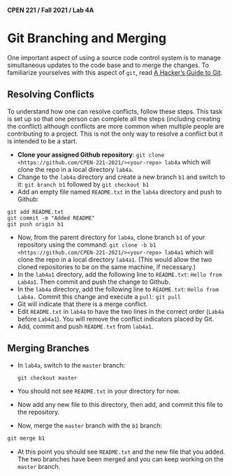 **CPEN 221 / Fall 2021 / Lab 4A**

# Git Branching and Merging

One important aspect of using a source code control system is to manage simultaneous updates to the code base and to merge the changes. To familiarize yourselves with this aspect of `git`, read [A Hacker’s Guide to Git](http://wildlyinaccurate.com/a-hackers-guide-to-git/).

## Resolving Conflicts

To understand how one can resolve conflicts, follow these steps. This task is set up so that one person can complete all the steps (including creating the conflict) although conflicts are more common when multiple people are contributing to a project. This is not the only way to resolve a conflict but it is intended to be a start.

- **Clone your assigned Github repository**: `git clone <https://github.com/CPEN-221-2021/><your-repo> lab4a` which will clone the repo in a local directory `lab4a`.
- Change to the `lab4a` directory and create a new branch `b1` and switch to it: `git branch b1` followed by `git checkout b1`
- Add an empty file named `README.txt` in the `lab4a` directory and push to Github:

```
git add README.txt
git commit -m "Added README"
git push origin b1
```

- Now, from the parent directory for `lab4a`, clone branch `b1` of your repository using the command: `git clone -b b1 <https://github.com/CPEN-221-2021/><your-repo> lab4a1` which will clone the repo in a local directory `lab4a1`. (This would allow the two cloned repositories to be on the same machine, if necessary.)
- In the `lab4a1` directory, add the following line to `README.txt`: `Hello from Lab4a1`. Then commit and push the change to Github.
- In the `lab4a` directory, add the following line to `README.txt`: `Hello from Lab4a.` Commit this change and execute a `pull`: `git pull`
- Git will indicate that there is a merge conflict.
- Edit `README.txt` in `lab4a` to have the two lines in the correct order (`Lab4a` before `Lab4a1`). You will remove the conflict indicators placed by Git.
- Add, commit and push `README.txt` from `lab4a1`.

## Merging Branches

- In `lab4a`, switch to the `master` branch:

   ```java
   git checkout master
   ```

- You should not see `README.txt` in your directory for now.

- Now add any new file to this directory, then add, and commit this file to the repository.

- Now, merge the `master` branch with the `b1` branch:

```java
git merge b1
```

- At this point you should see `README.txt` and the new file that you added. The two branches have been merged and you can keep working on the `master` branch.
